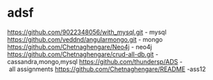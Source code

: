 # adsf

https://github.com/9022348056/with_mysql.git - mysql
https://github.com/veddnd/angularmongo.git - mongo
https://github.com/Chetnaghengare/Neo4j - neo4j
https://github.com/Chetnaghengare/crud-all-db.git - cassandra,mongo,mysql
https://github.com/thundersp/ADS - all assignments
https://github.com/Chetnaghengare/README -ass12

